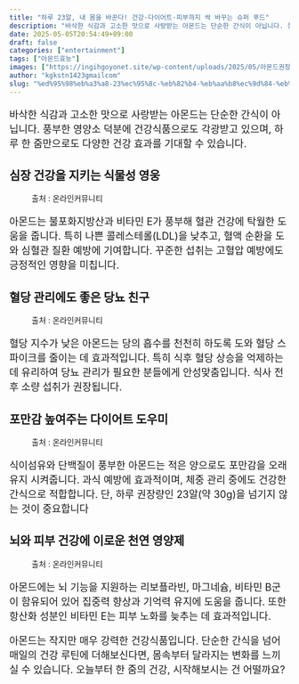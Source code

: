 ```yaml
---
title: "하루 23알, 내 몸을 바꾼다! 건강·다이어트·피부까지 싹 바꾸는 슈퍼 푸드"
description: "바삭한 식감과 고소한 맛으로 사랑받는 아몬드는 단순한 간식이 아닙니다. 풍부한 영양소 덕분에 건강식품으로도 각광받고 있으며, 하루 한 줌만으로도 다양한 건강 효과를 기대할 수 있습니다."
date: 2025-05-05T20:54:49+09:00
draft: false
categories: ["entertainment"]
tags: ["아몬드효능"]
images: ["https://ingihgoyonet.site/wp-content/uploads/2025/05/아몬드권장량-1024x683.jpg", "https://ingihgoyonet.site/wp-content/uploads/2025/05/아몬드-1024x683.jpg", "https://ingihgoyonet.site/wp-content/uploads/2025/05/볶은아몬드효능-1024x683.jpg", "https://ingihgoyonet.site/wp-content/uploads/2025/05/피부건강-683x1024.jpg"]
author: "kgkstn1423gmailcom"
slug: "%ed%95%98%eb%a3%a8-23%ec%95%8c-%eb%82%b4-%eb%aa%b8%ec%9d%84-%eb%b0%94%ea%be%bc%eb%8b%a4-%ea%b1%b4%ea%b0%95%c2%b7%eb%8b%a4%ec%9d%b4%ec%96%b4%ed%8a%b8%c2%b7%ed%94%bc%eb%b6%80%ea%b9%8c%ec%a7%80"
---
```


<p style="font-size:18px">바삭한 식감과 고소한 맛으로 사랑받는 아몬드는 단순한 간식이 아닙니다. 풍부한 영양소 덕분에 건강식품으로도 각광받고 있으며, 하루 한 줌만으로도 다양한 건강 효과를 기대할 수 있습니다.</p> <h2 >심장 건강을 지키는 식물성 영웅</h2> <figure ><img src="https://ingihgoyonet.site/wp-content/uploads/2025/05/아몬드권장량-1024x683.jpg" alt="" style="aspect-ratio:16/9;object-fit:cover"/><figcaption >출처 : 온라인커뮤니티</figcaption></figure> <p style="font-size:18px">아몬드는 불포화지방산과 비타민 E가 풍부해 혈관 건강에 탁월한 도움을 줍니다. 특히 나쁜 콜레스테롤(LDL)을 낮추고, 혈액 순환을 도와 심혈관 질환 예방에 기여합니다. 꾸준한 섭취는 고혈압 예방에도 긍정적인 영향을 미칩니다.</p> <h2 >혈당 관리에도 좋은 당뇨 친구</h2> <figure ><img src="https://ingihgoyonet.site/wp-content/uploads/2025/05/아몬드-1024x683.jpg" alt="" style="aspect-ratio:16/9;object-fit:cover"/><figcaption >출처 : 온라인커뮤니티</figcaption></figure> <p style="font-size:18px">혈당 지수가 낮은 아몬드는 당의 흡수를 천천히 하도록 도와 혈당 스파이크를 줄이는 데 효과적입니다. 특히 식후 혈당 상승을 억제하는 데 유리하여 당뇨 관리가 필요한 분들에게 안성맞춤입니다. 식사 전후 소량 섭취가 권장됩니다.</p> <h2 >포만감 높여주는 다이어트 도우미</h2> <figure ><img src="https://ingihgoyonet.site/wp-content/uploads/2025/05/볶은아몬드효능-1024x683.jpg" alt="" style="aspect-ratio:16/9;object-fit:cover"/><figcaption >출처 : 온라인커뮤니티</figcaption></figure> <p style="font-size:18px">식이섬유와 단백질이 풍부한 아몬드는 적은 양으로도 포만감을 오래 유지 시켜줍니다. 과식 예방에 효과적이며, 체중 관리 중에도 건강한 간식으로 적합합니다. 단, 하루 권장량인 23알(약 30g)을 넘기지 않는 것이 중요합니다</p> <h2 >뇌와 피부 건강에 이로운 천연 영양제</h2> <figure ><img src="https://ingihgoyonet.site/wp-content/uploads/2025/05/피부건강-683x1024.jpg" alt="" style="aspect-ratio:16/9;object-fit:cover"/><figcaption >출처 : 온라인커뮤니티</figcaption></figure> <p style="font-size:18px">아몬드에는 뇌 기능을 지원하는 리보플라빈, 마그네슘, 비타민 B군이 함유되어 있어 집중력 향상과 기억력 유지에 도움을 줍니다. 또한 항산화 성분인 비타민 E는 피부 노화를 늦추는 데 효과적입니다.</p> <p style="font-size:18px">아몬드는 작지만 매우 강력한 건강식품입니다. 단순한 간식을 넘어 매일의 건강 루틴에 더해보신다면, 몸속부터 달라지는 변화를 느끼실 수 있습니다. 오늘부터 한 줌의 건강, 시작해보시는 건 어떨까요?</p>